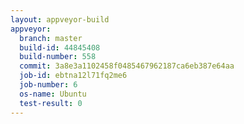 ```yaml
---
layout: appveyor-build
appveyor:
  branch: master
  build-id: 44845408
  build-number: 558
  commit: 3a8e3a1102458f0485467962187ca6eb387e64aa
  job-id: ebtna12l71fq2me6
  job-number: 6
  os-name: Ubuntu
  test-result: 0
---
```

